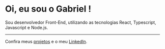 <h1> Oi, eu sou o Gabriel ! </h1> 

Sou desenvolvedor Front-End, utilizando as tecnologias React, Typescript, Javascript e Node.js. 

--- 
Confira meus [projetos](https://portfolio-gabrielferrazdev.vercel.app) e o meu [LinkedIn](https://www.linkedin.com/in/gabriel-ferraz-42a237264/).


